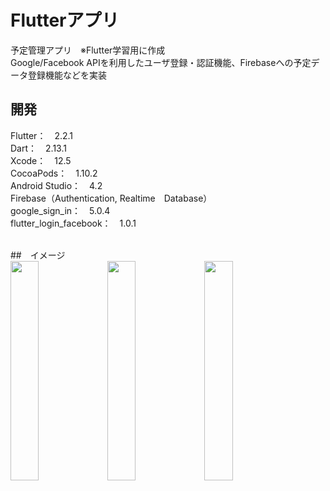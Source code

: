 # Flutterアプリ

予定管理アプリ　※Flutter学習用に作成<br>
Google/Facebook APIを利用したユーザ登録・認証機能、Firebaseへの予定データ登録機能などを実装

## 開発
Flutter：　2.2.1<br>
Dart：　2.13.1<br>
Xcode：　12.5<br>
CocoaPods：　1.10.2<br>
Android Studio：　4.2<br>
Firebase（Authentication, Realtime　Database）<br>
google_sign_in：　5.0.4<br>
flutter_login_facebook：　1.0.1<br><br>

##　イメージ<br>
<img src="https://user-images.githubusercontent.com/55306345/152811895-189a6f06-b21b-4572-a792-620706081224.png" width="30%">
<img src="https://user-images.githubusercontent.com/55306345/152811948-1c91aeb8-5f2d-4e58-9845-da616ca21ef9.png" width="30%">
<img src="https://user-images.githubusercontent.com/55306345/152811968-d0b5ae6b-cddc-4909-8ccc-3983518e38dd.png" width="30%">
